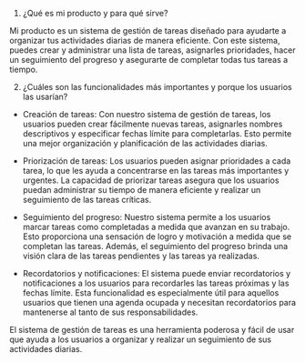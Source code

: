 1. ¿Qué es mi producto y para qué sirve?

Mi producto es un sistema de gestión de tareas diseñado para ayudarte a organizar tus actividades diarias de manera eficiente. Con este sistema, puedes crear y administrar una lista de tareas, asignarles prioridades, hacer un seguimiento del progreso y asegurarte de completar todas tus tareas a tiempo.

2. ¿Cuáles son las funcionalidades más importantes y porque los usuarios las usarían?

- Creación de tareas: Con nuestro sistema de gestión de tareas, los usuarios pueden crear fácilmente nuevas tareas, asignarles nombres descriptivos y especificar fechas límite para completarlas. Esto permite una mejor organización y planificación de las actividades diarias.

- Priorización de tareas: Los usuarios pueden asignar prioridades a cada tarea, lo que les ayuda a concentrarse en las tareas más importantes y urgentes. La capacidad de priorizar tareas asegura que los usuarios puedan administrar su tiempo de manera eficiente y realizar un seguimiento de las tareas críticas.

- Seguimiento del progreso: Nuestro sistema permite a los usuarios marcar tareas como completadas a medida que avanzan en su trabajo. Esto proporciona una sensación de logro y motivación a medida que se completan las tareas. Además, el seguimiento del progreso brinda una visión clara de las tareas pendientes y las tareas ya realizadas.

- Recordatorios y notificaciones: El sistema puede enviar recordatorios y notificaciones a los usuarios para recordarles las tareas próximas y las fechas límite. Esta funcionalidad es especialmente útil para aquellos usuarios que tienen una agenda ocupada y necesitan recordatorios para mantenerse al tanto de sus responsabilidades.

El sistema de gestión de tareas es una herramienta poderosa y fácil de usar que ayuda a los usuarios a organizar y realizar un seguimiento de sus actividades diarias.
